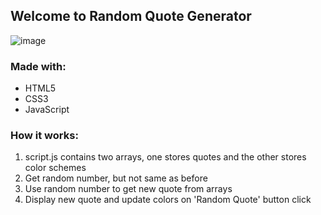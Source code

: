 ## Welcome to Random Quote Generator
![image](https://user-images.githubusercontent.com/87228472/195990093-b75a953e-78f7-484b-b2eb-71143bf24b2e.png)

### Made with:
* HTML5
* CSS3
* JavaScript

### How it works:
1. script.js contains two arrays, one stores quotes and the other stores color schemes
2. Get random number, but not same as before
3. Use random number to get new quote from arrays
4. Display new quote and update colors on 'Random Quote' button click

